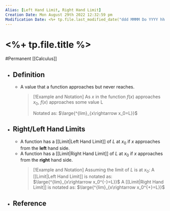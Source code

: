 ```yaml
---
Alias: [Left Hand Limit, Right Hand Limit]
Creation Date: Mon August 29th 2022 12:32:59 pm 
Modification Date: <%+ tp.file.last_modified_date("ddd MMMM Do YYYY hh:mm:ss a") %>
---
```

# <%+ tp.file.title %>
#Permanent [[Calculus]]

- ## Definition
	- A value that a function approaches but never reaches.
	  > [!Example and Notation]
	  > As $x$ in the function $f(x)$ approaches $x_0$, $f(x)$ approaches some value L
	  > 
	  > Notated as: $\large{^{lim}_{x\rightarrow x_0=L}}$
- ## Right/Left Hand Limits
	- A function has a [[Limit|Left Hand Limit]] of $L$ at $x_0$ if $x$ approaches from the **left** hand side. 
	- A function has a [[Limit|Right Hand Limit]] of $L$ at $x_0$ if $x$ approaches from the **right** hand side. 
	  > [!Example and Notation]
	  > Assuming the limit of $L$ is at $x_0$:
	  > A [[Limit|Left Hand Limit]] is notated as: $\large{^{lim}_{x\rightarrow x_0^{-}=L}}$
	  > A [[Limit|Right Hand Limit]] is notated as: $\large{^{lim}_{x\rightarrow x_0^{+}=L}}$
- ## Reference